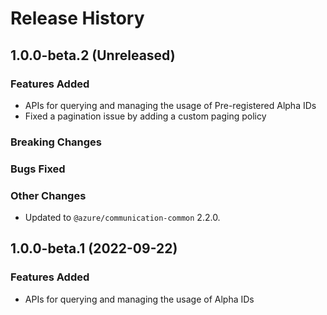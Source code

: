 # Release History

## 1.0.0-beta.2 (Unreleased)

### Features Added

- APIs for querying and managing the usage of Pre-registered Alpha IDs
- Fixed a pagination issue by adding a custom paging policy

### Breaking Changes

### Bugs Fixed

### Other Changes

- Updated to `@azure/communication-common` 2.2.0.

## 1.0.0-beta.1 (2022-09-22)

### Features Added

- APIs for querying and managing the usage of Alpha IDs
